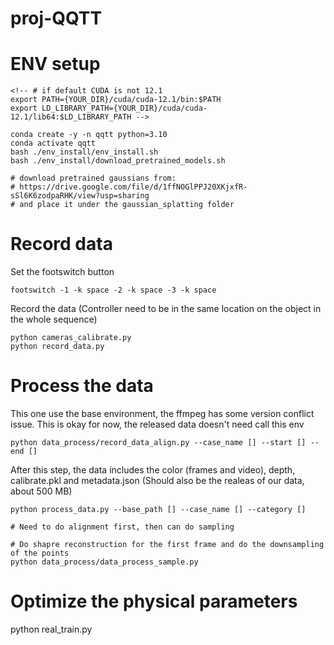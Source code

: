 # proj-QQTT

# ENV setup
```
<!-- # if default CUDA is not 12.1
export PATH={YOUR_DIR}/cuda/cuda-12.1/bin:$PATH
export LD_LIBRARY_PATH={YOUR_DIR}/cuda/cuda-12.1/lib64:$LD_LIBRARY_PATH -->

conda create -y -n qqtt python=3.10
conda activate qqtt
bash ./env_install/env_install.sh
bash ./env_install/download_pretrained_models.sh

# download pretrained gaussians from:
# https://drive.google.com/file/d/1ffNOGlPPJ20XKjxfR-sSl6K6zodpaRHK/view?usp=sharing
# and place it under the gaussian_splatting folder
```

# Record data
Set the footswitch button
```
footswitch -1 -k space -2 -k space -3 -k space
```

Record the data (Controller need to be in the same location on the object in the whole sequence)
```
python cameras_calibrate.py
python record_data.py
```

# Process the data
This one use the base environment, the ffmpeg has some version conflict issue. This is okay for now, the released data doesn't need call this env
```
python data_process/record_data_align.py --case_name [] --start [] --end []
```
After this step, the data includes the color (frames and video), depth, calibrate.pkl and metadata.json (Should also be the realeas of our data, about 500 MB)

```
python process_data.py --base_path [] --case_name [] --category []

# Need to do alignment first, then can do sampling

# Do shapre reconstruction for the first frame and do the downsampling of the points
python data_process/data_process_sample.py
```

# Optimize the physical parameters
python real_train.py